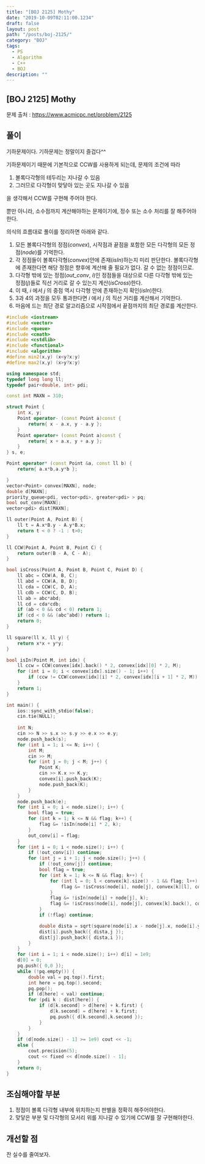 ```yaml
---
title: "[BOJ 2125] Mothy"
date: "2019-10-09T02:11:00.1234"
draft: false
layout: post
path: "/posts/boj-2125/"
category: "BOJ"
tags:
  - PS
  - Algorithm
  - C++
  - BOJ
description: ""
---
```


## [BOJ 2125] Mothy

문제 출처 : https://www.acmicpc.net/problem/2125

## 풀이

기하문제이다. 기하문제는 정말이지 즐겁다^^  
  
기하문제이기 때문에 기본적으로 CCW를 사용하게 되는데, 문제의 조건에 따라

1. 볼록다각형의 테두리는 지나갈 수 있음
2. 그러므로 다각형이 맞닿아 있는 곳도 지나갈 수 있음

을 생각해서 CCW를 구현해 주어야 한다.  
  
뿐만 아니라, 소수점까지 계산해야하는 문제이기에, 정수 또는 소수 처리를 잘 해주어야 한다.  

의식의 흐름대로 풀이를 정리하면 아래와 같다.  

1. 모든 볼록다각형의 정점(_convex_), 시작점과 끝점을 포함한 모든 다각형의 모든 정점(_node_)를 기억한다.
2. 각 정점들이 볼록다각형(_convex_)안에 존재(_isIn_)하는지 미리 판단한다. 볼록다각형에 존재한다면 해당 정점은 향후에 계산해 줄 필요가 없다. 갈 수 없는 정점이므로.
3. 다각형 밖에 있는 정점(_out_conv_, _i_)인 정점들을 대상으로 다른 다각형 밖에 있는 정점(_j_)들로 직선 거리로 갈 수 있는지 계산(_isCross_)한다.
4. 이 때, _i_ 에서 _j_ 의 중점 역시 다각형 안에 존재하는지 확인(_isIn_)한다.
5. 3과 4의 과정을 모두 통과한다면 _i_ 에서 _j_ 의 직선 거리를 계산해서 기억한다.
6. 마음에 드는 최단 경로 알고리즘으로 시작점에서 끝점까지의 최단 경로를 계산한다.

```cpp {numberLines: true}
#include <iostream>
#include <vector>
#include <queue>
#include <cmath>
#include <cstdlib>
#include <functional>
#include <algorithm>
#define min2(x,y) (x<y?x:y)
#define max2(x,y) (x>y?x:y)

using namespace std;
typedef long long ll;
typedef pair<double, int> pdi;

const int MAXN = 310;

struct Point {
	int x, y;
	Point operator- (const Point a)const {
		return{ x - a.x, y - a.y };
	}
	Point operator+ (const Point a)const {
		return{ x + a.x, y + a.y };
	}
} s, e;

Point operator* (const Point &a, const ll b) {
	return{ a.x*b,a.y*b };

}
vector<Point> convex[MAXN], node;
double d[MAXN];
priority_queue<pdi, vector<pdi>, greater<pdi> > pq;
bool out_conv[MAXN];
vector<pdi> dist[MAXN];

ll outer(Point A, Point B) {
	ll t = A.x*B.y - A.y*B.x;
	return t < 0 ? -1 : t>0;
}

ll CCW(Point A, Point B, Point C) {
	return outer(B - A, C - A);
}

bool isCross(Point A, Point B, Point C, Point D) {
	ll abc = CCW(A, B, C);
	ll abd = CCW(A, B, D);
	ll cda = CCW(C, D, A);
	ll cdb = CCW(C, D, B);
	ll ab = abc*abd;
	ll cd = cda*cdb;
	if (ab < 0 && cd < 0) return 1;
	if (cd < 0 && (abc^abd)) return 1;
	return 0;
}

ll square(ll x, ll y) {
	return x*x + y*y;
}

bool isIn(Point M, int idx) {
	ll ccw = CCW(convex[idx].back() * 2, convex[idx][0] * 2, M);
	for (int i = 0; i < convex[idx].size() - 1; i++) {
		if (ccw != CCW(convex[idx][i] * 2, convex[idx][i + 1] * 2, M)) return 0;
	}
	return 1;
}

int main() {
	ios::sync_with_stdio(false);
	cin.tie(NULL);
    
	int N;
	cin >> N >> s.x >> s.y >> e.x >> e.y;
	node.push_back(s);
	for (int i = 1; i <= N; i++) {
		int M;
		cin >> M;
		for (int j = 0; j < M; j++) {
			Point K;
			cin >> K.x >> K.y;
			convex[i].push_back(K);
			node.push_back(K);
		}
	}
	node.push_back(e);
	for (int i = 0; i < node.size(); i++) {
		bool flag = true;
		for (int k = 1; k <= N && flag; k++) {
			flag &= !isIn(node[i] * 2, k);
		}
		out_conv[i] = flag;
	}
	for (int i = 0; i < node.size(); i++) {
		if (!out_conv[i]) continue;
		for (int j = i + 1; j < node.size(); j++) {
			if (!out_conv[j]) continue;
			bool flag = true;
			for (int k = 1; k <= N && flag; k++) {
				for (int l = 0; l < convex[k].size() - 1 && flag; l++) {
					flag &= !isCross(node[i], node[j], convex[k][l], convex[k][l + 1]);
				}
				flag &= !isIn(node[i] + node[j], k);
				flag &= !isCross(node[i], node[j], convex[k].back(), convex[k][0]);
			}
			if (!flag) continue;

			double dista = sqrt(square(node[i].x - node[j].x, node[i].y - node[j].y));
			dist[i].push_back({ dista,j });
			dist[j].push_back({ dista,i });
		}
	}
	for (int i = 1; i < node.size(); i++) d[i] = 1e9;
	d[0] = 0;
	pq.push({ 0,0 });
	while (!pq.empty()) {
		double val = pq.top().first;
		int here = pq.top().second;
		pq.pop();
		if (d[here] < val) continue;
		for (pdi k : dist[here]) {
			if (d[k.second] > d[here] + k.first) {
				d[k.second] = d[here] + k.first;
				pq.push({ d[k.second],k.second });
			}
		}
	}
	if (d[node.size() - 1] >= 1e9) cout << -1;
	else {
		cout.precision(5);
		cout << fixed << d[node.size() - 1];
	}
	return 0;
}
```

## 조심해야할 부분
1. 정점이 볼록 다각형 내부에 위치하는지 판별을 정확히 해주어야한다.
2. 맞닿은 부분 및 다각형의 모서리 위를 지나갈 수 있기에 CCW를 잘 구현해야한다.

## 개선할 점
  
잔 실수를 줄여보자.